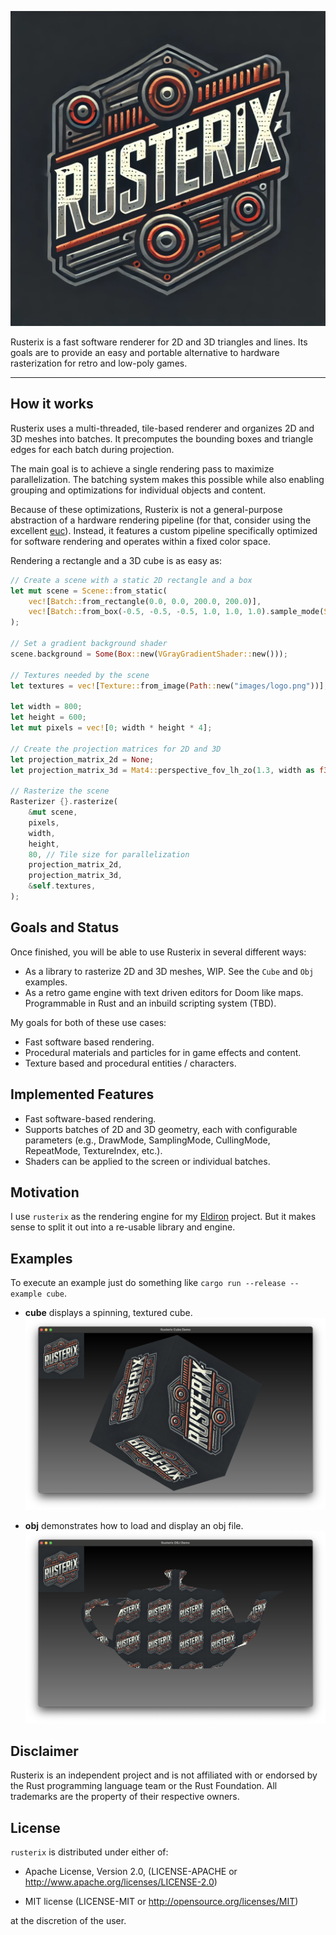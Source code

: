 ![Logo](images/logo.png)


Rusterix is a fast software renderer for 2D and 3D triangles and lines. Its goals are to provide an easy and portable alternative to hardware rasterization for retro and low-poly games.

---

## How it works

Rusterix uses a multi-threaded, tile-based renderer and organizes 2D and 3D meshes into batches. It precomputes the bounding boxes and triangle edges for each batch during projection.

The main goal is to achieve a single rendering pass to maximize parallelization. The batching system makes this possible while also enabling grouping and optimizations for individual objects and content.

Because of these optimizations, Rusterix is not a general-purpose abstraction of a hardware rendering pipeline (for that, consider using the excellent [euc](https://github.com/zesterer/euc)). Instead, it features a custom pipeline specifically optimized for software rendering and operates within a fixed color space.

Rendering a rectangle and a 3D cube is as easy as:

```rust
// Create a scene with a static 2D rectangle and a box
let mut scene = Scene::from_static(
    vec![Batch::from_rectangle(0.0, 0.0, 200.0, 200.0)],
    vec![Batch::from_box(-0.5, -0.5, -0.5, 1.0, 1.0, 1.0).sample_mode(SampleMode::Nearest)],
);

// Set a gradient background shader
scene.background = Some(Box::new(VGrayGradientShader::new()));

// Textures needed by the scene
let textures = vec![Texture::from_image(Path::new("images/logo.png"))];

let width = 800;
let height = 600;
let mut pixels = vec![0; width * height * 4];

// Create the projection matrices for 2D and 3D
let projection_matrix_2d = None;
let projection_matrix_3d = Mat4::perspective_fov_lh_zo(1.3, width as f32, height as f32, 0.01, 100.0);

// Rasterize the scene
Rasterizer {}.rasterize(
    &mut scene,
    pixels, 
    width,
    height,
    80, // Tile size for parallelization
    projection_matrix_2d,
    projection_matrix_3d,
    &self.textures,
);
```

## Goals and Status

Once finished, you will be able to use Rusterix in several different ways:

* As a library to rasterize 2D and 3D meshes, WIP. See the `Cube` and `Obj` examples.
* As a retro game engine with text driven editors for Doom like maps. Programmable in Rust and an inbuild scripting system (TBD).

My goals for both of these use cases:

* Fast software based rendering.
* Procedural materials and particles for in game effects and content.
* Texture based and procedural entities / characters.

## Implemented Features

* Fast software-based rendering.
* Supports batches of 2D and 3D geometry, each with configurable parameters (e.g., DrawMode, SamplingMode, CullingMode, RepeatMode, TextureIndex, etc.).
* Shaders can be applied to the screen or individual batches.

## Motivation

I use `rusterix` as the rendering engine for my [Eldiron](https://github.com/markusmoenig/Eldiron) project. But it makes sense to split it out into a re-usable library and engine.

## Examples

To execute an example just do something like ```cargo run --release --example cube```.

* **cube** displays a spinning, textured cube. ![Cube](images/screenshot_cube.png)

* **obj** demonstrates how to load and display an obj file. ![Logo](images/screenshot_obj.png)

## Disclaimer

Rusterix is an independent project and is not affiliated with or endorsed by the Rust programming language team or the Rust Foundation. All trademarks are the property of their respective owners.

## License

`rusterix` is distributed under either of:

- Apache License, Version 2.0, (LICENSE-APACHE or http://www.apache.org/licenses/LICENSE-2.0)

- MIT license (LICENSE-MIT or http://opensource.org/licenses/MIT)

at the discretion of the user.
